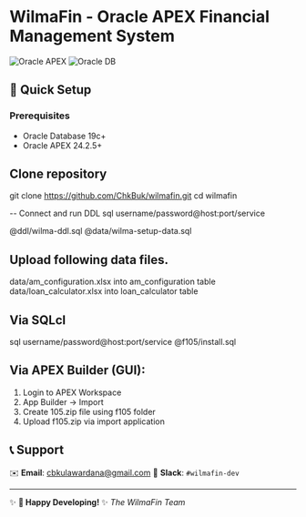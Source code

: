 # WilmaFin - Oracle APEX Financial Management System

![Oracle APEX](https://img.shields.io/badge/Oracle%20APEX-24.2.5+-red.svg)
![Oracle DB](https://img.shields.io/badge/Oracle%20Database-19c+-blue.svg)


## 🚀 Quick Setup

### Prerequisites

- Oracle Database 19c+
- Oracle APEX 24.2.5+


## Clone repository

git clone https://github.com/ChkBuk/wilmafin.git
cd wilmafin

-- Connect and run DDL
sql username/password@host:port/service

@ddl/wilma-ddl.sql
@data/wilma-setup-data.sql

## Upload following data files.
data/am_configuration.xlsx into am_configuration table
data/loan_calculator.xlsx into loan_calculator table

## Via SQLcl
sql username/password@host:port/service @f105/install.sql

## Via APEX Builder (GUI):
1. Login to APEX Workspace
2. App Builder → Import
3. Create 105.zip file using f105 folder
4. Upload f105.zip via import application


## 📞 Support
✉️ **Email**: cbkulawardana@gmail.com
💬 **Slack**: `#wilmafin-dev`

---

✨ **🚀 Happy Developing!** ✨
*The WilmaFin Team*

